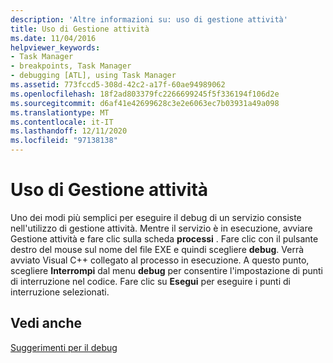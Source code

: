 ```yaml
---
description: 'Altre informazioni su: uso di gestione attività'
title: Uso di Gestione attività
ms.date: 11/04/2016
helpviewer_keywords:
- Task Manager
- breakpoints, Task Manager
- debugging [ATL], using Task Manager
ms.assetid: 773fccd5-308d-42c2-a17f-60ae94989062
ms.openlocfilehash: 18f2ad803379fc2266699245f5f336194f106d2e
ms.sourcegitcommit: d6af41e42699628c3e2e6063ec7b03931a49a098
ms.translationtype: MT
ms.contentlocale: it-IT
ms.lasthandoff: 12/11/2020
ms.locfileid: "97138138"
---
```

# <a name="using-task-manager"></a>Uso di Gestione attività

Uno dei modi più semplici per eseguire il debug di un servizio consiste nell'utilizzo di gestione attività. Mentre il servizio è in esecuzione, avviare Gestione attività e fare clic sulla scheda **processi** . Fare clic con il pulsante destro del mouse sul nome del file EXE e quindi scegliere **debug**. Verrà avviato Visual C++ collegato al processo in esecuzione. A questo punto, scegliere **Interrompi** dal menu **debug** per consentire l'impostazione di punti di interruzione nel codice. Fare clic su **Esegui** per eseguire i punti di interruzione selezionati.

## <a name="see-also"></a>Vedi anche

[Suggerimenti per il debug](../atl/debugging-tips.md)
